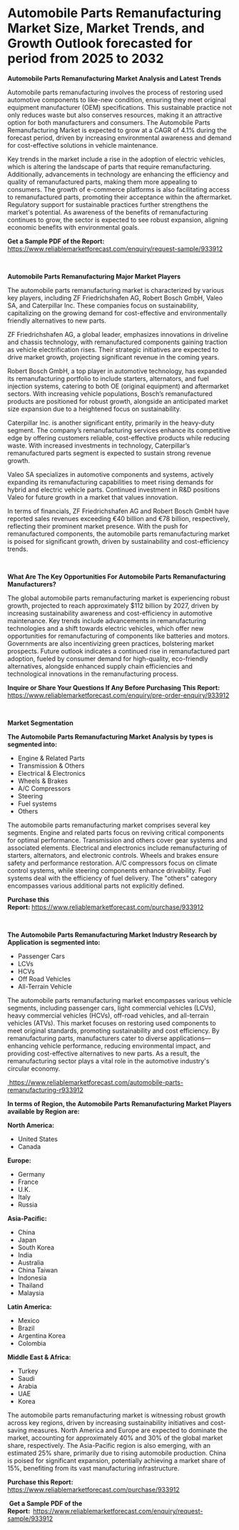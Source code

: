 <p><h1>Automobile Parts Remanufacturing Market Size, Market Trends, and Growth Outlook forecasted for period from 2025 to 2032</h1></p><p><strong>Automobile Parts Remanufacturing Market Analysis and Latest Trends</strong></p>
<p><p>Automobile parts remanufacturing involves the process of restoring used automotive components to like-new condition, ensuring they meet original equipment manufacturer (OEM) specifications. This sustainable practice not only reduces waste but also conserves resources, making it an attractive option for both manufacturers and consumers. The Automobile Parts Remanufacturing Market is expected to grow at a CAGR of 4.1% during the forecast period, driven by increasing environmental awareness and demand for cost-effective solutions in vehicle maintenance.</p><p>Key trends in the market include a rise in the adoption of electric vehicles, which is altering the landscape of parts that require remanufacturing. Additionally, advancements in technology are enhancing the efficiency and quality of remanufactured parts, making them more appealing to consumers. The growth of e-commerce platforms is also facilitating access to remanufactured parts, promoting their acceptance within the aftermarket. Regulatory support for sustainable practices further strengthens the market's potential. As awareness of the benefits of remanufacturing continues to grow, the sector is expected to see robust expansion, aligning economic benefits with environmental goals.</p></p>
<p><strong>Get a Sample PDF of the Report:&nbsp;</strong> <a href="https://www.reliablemarketforecast.com/enquiry/request-sample/933912?utm_campaign=1832&utm_medium=2&utm_source=Github&utm_content=ia&utm_term=18042025&utm_id=automobile-parts-remanufacturing">https://www.reliablemarketforecast.com/enquiry/request-sample/933912</a></p>
<p>&nbsp;</p>
<p><strong>Automobile Parts Remanufacturing Major Market Players</strong></p>
<p><p>The automobile parts remanufacturing market is characterized by various key players, including ZF Friedrichshafen AG, Robert Bosch GmbH, Valeo SA, and Caterpillar Inc. These companies focus on sustainability, capitalizing on the growing demand for cost-effective and environmentally friendly alternatives to new parts.</p><p>ZF Friedrichshafen AG, a global leader, emphasizes innovations in driveline and chassis technology, with remanufactured components gaining traction as vehicle electrification rises. Their strategic initiatives are expected to drive market growth, projecting significant revenue in the coming years.</p><p>Robert Bosch GmbH, a top player in automotive technology, has expanded its remanufacturing portfolio to include starters, alternators, and fuel injection systems, catering to both OE (original equipment) and aftermarket sectors. With increasing vehicle populations, Bosch’s remanufactured products are positioned for robust growth, alongside an anticipated market size expansion due to a heightened focus on sustainability.</p><p>Caterpillar Inc. is another significant entity, primarily in the heavy-duty segment. The company’s remanufacturing services enhance its competitive edge by offering customers reliable, cost-effective products while reducing waste. With increased investments in technology, Caterpillar’s remanufactured parts segment is expected to sustain strong revenue growth.</p><p>Valeo SA specializes in automotive components and systems, actively expanding its remanufacturing capabilities to meet rising demands for hybrid and electric vehicle parts. Continued investment in R&D positions Valeo for future growth in a market that values innovation.</p><p>In terms of financials, ZF Friedrichshafen AG and Robert Bosch GmbH have reported sales revenues exceeding €40 billion and €78 billion, respectively, reflecting their prominent market presence. With the push for remanufactured components, the automobile parts remanufacturing market is poised for significant growth, driven by sustainability and cost-efficiency trends.</p></p>
<p>&nbsp;</p>
<p><strong>What Are The Key Opportunities For Automobile Parts Remanufacturing Manufacturers?</strong></p>
<p><p>The global automobile parts remanufacturing market is experiencing robust growth, projected to reach approximately $112 billion by 2027, driven by increasing sustainability awareness and cost-efficiency in automotive maintenance. Key trends include advancements in remanufacturing technologies and a shift towards electric vehicles, which offer new opportunities for remanufacturing of components like batteries and motors. Governments are also incentivizing green practices, bolstering market prospects. Future outlook indicates a continued rise in remanufactured part adoption, fueled by consumer demand for high-quality, eco-friendly alternatives, alongside enhanced supply chain efficiencies and technological innovations in the remanufacturing process.</p></p>
<p><strong>Inquire or Share Your Questions If Any Before Purchasing This Report:</strong> <a href="https://www.reliablemarketforecast.com/enquiry/pre-order-enquiry/933912?utm_campaign=1832&utm_medium=2&utm_source=Github&utm_content=ia&utm_term=18042025&utm_id=automobile-parts-remanufacturing">https://www.reliablemarketforecast.com/enquiry/pre-order-enquiry/933912</a></p>
<p>&nbsp;</p>
<p><strong>Market Segmentation</strong></p>
<p><strong>The Automobile Parts Remanufacturing Market Analysis by types is segmented into:</strong></p>
<p><ul><li>Engine & Related Parts</li><li>Transmission & Others</li><li>Electrical & Electronics</li><li>Wheels & Brakes</li><li>A/C Compressors</li><li>Steering</li><li>Fuel systems</li><li>Others</li></ul></p>
<p><p>The automobile parts remanufacturing market comprises several key segments. Engine and related parts focus on reviving critical components for optimal performance. Transmission and others cover gear systems and associated elements. Electrical and electronics include remanufacturing of starters, alternators, and electronic controls. Wheels and brakes ensure safety and performance restoration. A/C compressors focus on climate control systems, while steering components enhance drivability. Fuel systems deal with the efficiency of fuel delivery. The "others" category encompasses various additional parts not explicitly defined.</p></p>
<p><strong>Purchase this Report:&nbsp;</strong><a href="https://www.reliablemarketforecast.com/purchase/933912?utm_campaign=1832&utm_medium=2&utm_source=Github&utm_content=ia&utm_term=18042025&utm_id=automobile-parts-remanufacturing">https://www.reliablemarketforecast.com/purchase/933912</a></p>
<p>&nbsp;</p>
<p><strong>The Automobile Parts Remanufacturing Market Industry Research by Application is segmented into:</strong></p>
<p><ul><li>Passenger Cars</li><li>LCVs</li><li>HCVs</li><li>Off Road Vehicles</li><li>All-Terrain Vehicle</li></ul></p>
<p><p>The automobile parts remanufacturing market encompasses various vehicle segments, including passenger cars, light commercial vehicles (LCVs), heavy commercial vehicles (HCVs), off-road vehicles, and all-terrain vehicles (ATVs). This market focuses on restoring used components to meet original standards, promoting sustainability and cost efficiency. By remanufacturing parts, manufacturers cater to diverse applications—enhancing vehicle performance, reducing environmental impact, and providing cost-effective alternatives to new parts. As a result, the remanufacturing sector plays a vital role in the automotive industry's circular economy.</p></p>
<p><a href="https://www.reliablemarketforecast.com/automobile-parts-remanufacturing-r933912?utm_campaign=1832&utm_medium=2&utm_source=Github&utm_content=ia&utm_term=18042025&utm_id=automobile-parts-remanufacturing">&nbsp;https://www.reliablemarketforecast.com/automobile-parts-remanufacturing-r933912</a></p>
<p><strong>In terms of Region, the Automobile Parts Remanufacturing Market Players available by Region are:</strong></p>
<p>
    <p> <strong> North America: </strong>
        <ul>
            <li>United States</li>
            <li>Canada</li>
        </ul>
        </p> 
    <p> <strong> Europe: </strong>
        <ul>
            <li>Germany</li>
            <li>France</li>
            <li>U.K.</li>
            <li>Italy</li>
            <li>Russia</li>
        </ul>
        </p> 
    <p> <strong> Asia-Pacific: </strong>
        <ul>
            <li>China</li>
            <li>Japan</li>
            <li>South Korea</li>
            <li>India</li>
            <li>Australia</li>
            <li>China Taiwan</li>
            <li>Indonesia</li>
            <li>Thailand</li>
            <li>Malaysia</li>
        </ul>
        </p> 
    <p> <strong> Latin America: </strong>
        <ul>
            <li>Mexico</li>
            <li>Brazil</li>
            <li>Argentina Korea</li>
            <li>Colombia</li>
        </ul>
        </p> 
    <p> <strong> Middle East & Africa: </strong>
        <ul>
            <li>Turkey</li>
            <li>Saudi</li>
            <li>Arabia</li>
            <li>UAE</li>
            <li>Korea</li>
        </ul>
    </p>
    </p>
<p><p>The automobile parts remanufacturing market is witnessing robust growth across key regions, driven by increasing sustainability initiatives and cost-saving measures. North America and Europe are expected to dominate the market, accounting for approximately 40% and 30% of the global market share, respectively. The Asia-Pacific region is also emerging, with an estimated 25% share, primarily due to rising automobile production. China is poised for significant expansion, potentially achieving a market share of 15%, benefiting from its vast manufacturing infrastructure.</p></p>
<p><strong>Purchase this Report: </strong><a href="https://www.reliablemarketforecast.com/purchase/933912?utm_campaign=1832&utm_medium=2&utm_source=Github&utm_content=ia&utm_term=18042025&utm_id=automobile-parts-remanufacturing">https://www.reliablemarketforecast.com/purchase/933912</a></p>
<p>&nbsp;<strong>Get a Sample PDF of the Report:&nbsp;&nbsp;</strong><a href="https://www.reliablemarketforecast.com/enquiry/request-sample/933912?utm_campaign=1832&utm_medium=2&utm_source=Github&utm_content=ia&utm_term=18042025&utm_id=automobile-parts-remanufacturing">https://www.reliablemarketforecast.com/enquiry/request-sample/933912</a></p>
<p><strong></strong></p>
<p><p></p><p></p><p></p></p>